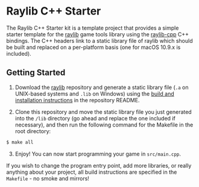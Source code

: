 # Raylib C++ Starter
The Raylib C++ Starter kit is a template project that provides a simple starter template for the [raylib](https://github.com/raysan5/raylib) game tools library using the [raylib-cpp](https://github.com/robloach/raylib-cpp) C++ bindings. The C++ headers link to a static library file of raylib which should be built and replaced on a per-platform basis (one for macOS 10.9.x is included).

## Getting Started
1. Download the [raylib](https://github.com/raysan5/raylib) repository and generate a static library file (`.a` on UNIX-based systems and `.lib` on Windows) using the [build and installation instructions](https://github.com/raysan5/raylib#build-and-installation) in the repository README.

2. Clone this repository and move the static library file you just generated into the `/lib` directory (go ahead and replace the one included if necessary), and then run the following command for the Makefile in the root directory:
```bash
$ make all
```

3. Enjoy! You can now start programming your game in `src/main.cpp`.

If you wish to change the program entry point, add more libraries, or really anything about your project, all build instructions are specified in the `Makefile` - no smoke and mirrors!
